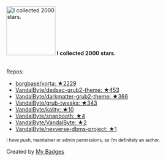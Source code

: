 <img src="https://my-badges.github.io/my-badges/stars-2000.png" alt="I collected 2000 stars." title="I collected 2000 stars." width="128">
<strong>I collected 2000 stars.</strong>
<br><br>

Repos:

* <a href="https://github.com/borgbase/vorta">borgbase/vorta: ★2229</a>
* <a href="https://github.com/VandalByte/dedsec-grub2-theme">VandalByte/dedsec-grub2-theme: ★453</a>
* <a href="https://github.com/VandalByte/darkmatter-grub2-theme">VandalByte/darkmatter-grub2-theme: ★366</a>
* <a href="https://github.com/VandalByte/grub-tweaks">VandalByte/grub-tweaks: ★343</a>
* <a href="https://github.com/VandalByte/kality">VandalByte/kality: ★10</a>
* <a href="https://github.com/VandalByte/snapbooth">VandalByte/snapbooth: ★4</a>
* <a href="https://github.com/VandalByte/VandalByte">VandalByte/VandalByte: ★2</a>
* <a href="https://github.com/VandalByte/nexverse-dbms-project">VandalByte/nexverse-dbms-project: ★1</a>

<sup>I have push, maintainer or admin permissions, so I'm definitely an author.<sup>



Created by <a href="https://github.com/my-badges/my-badges">My Badges</a>